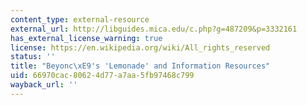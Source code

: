```yaml
---
content_type: external-resource
external_url: http://libguides.mica.edu/c.php?g=487209&p=3332161
has_external_license_warning: true
license: https://en.wikipedia.org/wiki/All_rights_reserved
status: ''
title: "Beyonc\xE9's 'Lemonade' and Information Resources"
uid: 66970cac-8062-4d77-a7aa-5fb97468c799
wayback_url: ''
---
```

